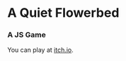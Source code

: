 # A Quiet Flowerbed
### A JS Game

You can play at [itch.io](https://rockwillck.itch.io/flowerbed).
